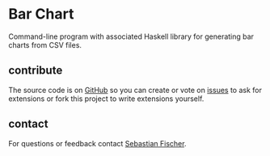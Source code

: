 # Bar Chart

Command-line program with associated Haskell library for generating
bar charts from CSV files.

## contribute

The source code is on [GitHub] so you can create or vote on [issues]
to ask for extensions or fork this project to write extensions
yourself.

## contact

For questions or feedback contact [Sebastian Fischer][email].

[email]: mailto:sebf@informatik.uni-kiel.de
[GitHub]: http://github.com/sebfisch/haskell-barchart
[issues]: http://github.com/sebfisch/haskell-barchart/issues

